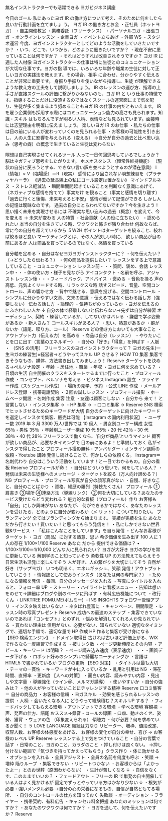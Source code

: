 無名インストラクターでも活躍できる
ヨガビジネス講座

今日のゴール
私にあったヨガ IR の働き方について考え、そのために何をしたら良いか行動計画を立てましょ
う。
ヨガ IR の働き方とお金
・正社員（ホットヨガ） ・自主開催教室
・業務委託（フリーランス） ・パーソナルヨガ
・出張ヨガ ・オンラインレッスン
・企業ヨガ ・イベント立ちあげ
・外部 WS ・スタジオ運営
今度、ヨガインストラクターとしてどのような活動をしていきたいですか？
・いつ、どこで、いつから、どのように働きたいですか？
・現在不安に思っていることは何ですか？
・それはどうすれば改善されそうですか？
ヨガ IR に適した人材像
ヨガインストラクターの仕事は特に生徒とのコミュニケーションが大切な仕事です。ヨガの指
導では、いろいろな年齢や職業の生徒に対して正しいヨガの実践法を教えます。その場合、相手
に合わせ、分かりやすく伝えることが非常に重要です。 身振り手振りを使いながら指導し、生徒
が理解できるような教え方の工夫をして説明しましょう。
IR のレッスンの運び方、指導の上手さが直接スクールの評価に繋がりかねないのも、ヨガ IR と
いう仕事の特徴です。指導することだけに没頭するのではなくスクールの運営面にまで気を配
り、生徒が多く集まるよう努めることもヨガ IR の仕事の内だともいえます。
IR を雇う企業側も採用する際にはコミュニケーション能力の高さも見られます。知識・スキル
はもちろんですが明るい人柄、表情なども見られています。面接時には志望理由を明確に伝えま
しょう。
楽しいヨガ IR のお仕事
・私たちの仕事は目の前にいる人が変わっていくのを見られる仕事
・お客様の可能性を引き出し、人の人生に影響を与えられる（変える）
→自分が自分の過去と比べ思い込み（思考の癖）の概念で生きていると生徒は変わらない

瞑想は自己実現させてくれるツール
人って一日何回思考しているでしょうか？脳はネガティブ思考をしたがります。
ホメオスタシス 〈恒常性維持機能〉
（現状の自分に戻ろうとする、できない言い訳を並べようとするのが潜在意識）
I（情報）× V（臨場感）＝R（現実）
感情にふり回されない瞑想練習を（プラティヤハーラ）
《過去の延長線上の私にゴール設定は置かない》
マインドフルネス
・ストレス軽減法
・瞬間瞬間間起きていることを判断なく意識にあげて、 （ネガティブな感情を捨てて）事実だけ
を観ること（事実と感情を切り離す） 「過去に行くと後悔、未来考えると不安」
感情が働いて記憶ができる
しかし人の記憶は曖昧なのです。
過去の自分にとらわれてないですか？今を生きよう！
思い描く未来を実現させるには
不確実な思い込みの過去（概念）を変えて、今を変える → 未来が変わる
人の特質
・社会貢献（人の役に立ちたい）
・認められたい
本当の自分を生きている時、ワクワクと怖さが隣り合わせ
何故ならば、常に今の自分を超えているから
５W2H
ポイントはターゲットを絞ること、絞れば絞るほど良い
マーケティングとは、その人が欲しい時に、
欲しい商品が目の前にあるか
人は商品を買っているのではなく、感情を買っている

自分軸を定める
・自分はなぜヨガヨガインストラクターに？
・何を伝えたい？（→どうしたら伝わる？）
・何の商品を提供したい？
レッスンをする上で意識していること
・コミュニケーション
レッスン前・・・質問、褒め、会話
レッスン中・・・体の使い方・様子を見ながら アイコンタクト・名前を呼ぶ、アジャスト
レッスン後・・・フィードバック、アドバイス
・褒める
・音色を操る
声の高低、元気よくリードする時、リラックスな時
話すスピード、音量、空間コントロール、声の響かせ方
・背中で魅せる、意識を投げる、空間コントロール
・シンプルに分かりやすい文章、文末の意識
・伝えるではなく伝わる話し方（強要しない）
伝わる話し方
・論理的
・気持ちがのっているか
・ヨガを伝えるのにふさわしい人か
↓
自分の体で経験しないと伝わらない→先ずは自分が練習
オーディション、契約
・練習しているか、してないかはバレる
・謙虚で学ぶ姿勢があるか
・新人さん？ コールスキルがある人？
・思い、熱意があるか
・癖がないか（語尾、喋り方、コール）
 Reserve
どの働き方においても大事なこと
・アウトプット力（伝える力）を高める
・商品は自分（レッスン）
・やりたいことを口に出す（言葉のエネルギー）
・自分の「好き」「得意」を伸ばす
・人脈
・ （SNS の活用）
フリーランスのヨガインストラクターって？
ヨガの先生(一生ヨガの練習生)×経営者→どうやってスキル UP させる？
HOW TO 集客
集客できそうなもの、媒体、方法書き出してみましょう！
 Reserve
ターゲットを決める→ペルソナ設定
・年齢
・居住地
・職業
・年収
・ヨガに何を求めている？
・日頃の生活
自主開催のクラスをスタートするまでに行ったこと
・プロフィール作成
・コンセプト、ペルソナを考える
・ビジネス Instagram 設立
・フライヤー作成（スケジュール作成）
・場所の見学、予約
・公式 LINE 作成
・メールアドレス登録
・携帯電話契約
・２回お試しレッスン
・プロフィール撮影
・ホームページ開設
・名刺作成
集客 注意
・友達は顧客にしない
・自分から 来て！ と営業しない
・インスタ集客 →
・HP 集客 →
・口コミ集客 →
 Reserve
SNS
検索でヒットさせるためのキーワードが大切
自分のターゲットに向けたキーワードを選定しインスタで集客、販売は可能
【Instagram の国内利用状況】
・ユーザー数 2019 年 3 月 3300 万人/世界では 10 億人
・男女別ユーザー構成 女性 65％・男性 35％
・年齢別ユーザー構成 10 代 55％・20 代 42％・30 代 38％・40 代 28％
フリーランスで働くなら、‘自分が商品’というマインド
顧客が欲しい商品が、必要なタイミングで 目の前にあるよ！と準備しておく
私がインスタで得したこと
プロフィール撮影無料・アンバサダー・オンライン講師の依頼・Youtube 講師
発信し続けることで、何かしらの依頼くる。
Instagram＝名刺代わり
自分はこういう活動をしています！と一目でわかるもの。自分の看板
 Reserve
プロフィールが命！
・自分はどういう思いで、何をしている人？
・発信は未来の生徒様へのメッセージ
・ターゲットを絞る（万人向け諦める？）
NG プロフィール
・プロフィール写真が自分の顔写真がない
・自慢、好きなこと、自分のことばかり
・資格、経歴の羅列（特技たくさん）
プロフィール
①肩書き
③場所
④連絡方法（導線リンク）
②何を大切にしている？あなたのサービス受けたらどう変われる？
魅力的な看板（プロフィール）作り
お客様も「自分」にしか興味がない
あなたが、 何ができるかではなく、あなたのレッスンを受けたら、どのように自分が変わるか（メ
リット）について知りたい。
ブランディング
全てはブランディングから始まります。
実績が実績を生む
あなただから行きたい！買いたい！と思ってもらう発信を！
・私にしかできない世界観&サービス
・ 「私はこんなことをしています」を自ら発信
・どんなお客様がターゲット
・ヨガ（商品）に対する熱意、思い
希少価値を生み出す 100 人に 1 人の存在 1/100×1/100
 Reserve
あなた だから 提供できる価値は？
• 1/100×1/100＝1/10,000
どんな人に見られたい？
ヨガが大好き
ヨガの学びを常に更新している
解剖学のこと知っていそう
柔軟性 UP の方法教えてもらえそう
日常生活も活発に楽しんでそう
人が好き、人の繋がりを大切にしてそう
自然が好き（サップヨガ）
いつも明るく、エネルギッシュ、笑顔
発信！アウトプットしていこう！
・情報誌として使おうインスタ（あなたは何の専門家？）
・ためになる情報を発信
・毎回、自分のメッセージを入れる
・写真にタイトルを入れると、フォロー率 UP
・ストーリー
・ハイライトに看板メニュー
・告知は想いをのせて→詳細はブログや別のページに飛ばす
・有料広告機能について
・改行くん
・LINKTREE POMU.ME(ポムミー)
・INS INSIGHTS フォロワー管理アプリ
・インスタ映えはいらない
・ネタばれ豊富に
・キャンペーン、期間限定
・レッスン時の写真プレゼント
 Reserve
成功への最速のステップ
・集客できていないのであれば『コンセプト』とのずれ
・悩みを解消してくれる人か見られている
・買わない理由は
信用がない、必要がない、知られていない
適切なタイミングで、適切な手順で、適切な量で
HP 作成
HP 作ると集客が受け身になる
【SEO 検索エンジン】
・ドメイン取得日 古ければ古いほど評価上がる、WIX で作るなら一度練習で作成する
・被リンク数
・ページ更新頻度とその内容
・アピール・キーワード は明確？
・ページ読み込み速度（表示速度） ・・・画質データ下げる
・ロボット好みのシンプルで綺麗なコーティングか
・言語は HTML5 で書かれているか
ブログの更新
【SEO 対策】
・タイトルは最も大切
・テーマの一貫性
・キーワードが中に入っているか
・乱用と引用は NG
・滞在時間、直帰率
・更新度
【人への対策】
・面白い内容、読みやすい内容
・見出しや文字量
・導線強化（ライン＠、メルマガ誘導）
・使いやすいか
・自分の強みは？
・他の人がやっていないことにチャレンジする精神
 Reserve
口コミ集客 ＝ 自分の商品力
・お客様の信頼
・ヨガスキル
・効果を感じられるレッスンの提供
・人柄
・会いたくなる人に
どうやって経験積む？スキル UP する？
・フィードバックしてもらえる環境
・アウトプットできる環境
・学べる環境
客観視
・声、発声の仕方、語尾
おススメ→録音・コールの録画
・口癖、動きのくせ、姿勢、猫背
・ウェアの色 （印象変えられる）
傾聴力
・何が必要？何を求めているか聞く！
５ LOVE LANGUAGE
継続は力なり
リピーター、増枠、値段改定、収容人数、お客様の体感度をあげる、
お客様の変化が自分の幸せ、喜び
→ お客様のレベル UP
 Reserve
レッスンする上で気をつけていること
・自分の言葉で話す
・日常のこと、ヨガのこと、カラダのこと
・押し付けは良くない。
→押し付けない範囲で「気づきを持ってかえってもらう」クラス作り
・体に効かせる
・オプションを入れる
・全員アジャスト
・全員の名前を何度も呼ぶ
・笑顔 → 増枠
陥りループ
・集客できない
・リピートつかない
・お客様からは「よかったよー」とのお世辞（原因わからない）
・生計が苦しくなる
↓
・自信をなくす、このままでいいの？
・フェードアウト
・フリーの IR で単発の自主開催している人はよく見かけるが
固定でずっとやっている方はかなり少ない
↓
・根気が必要・強いメンタル必要
→自分の心の栄養になるもの、自信が自然ともてる場所、
・自分のコントロールの仕方を知っておく
失敗談
・オーディション ・フライヤー
・携帯契約、有料広告 ・キャンセル料金把握
あなたのミッションは何ですか？
・あなたのワクワクは何ですか？
・ヨガを通して、何を伝えたいですか？
 Reserve
